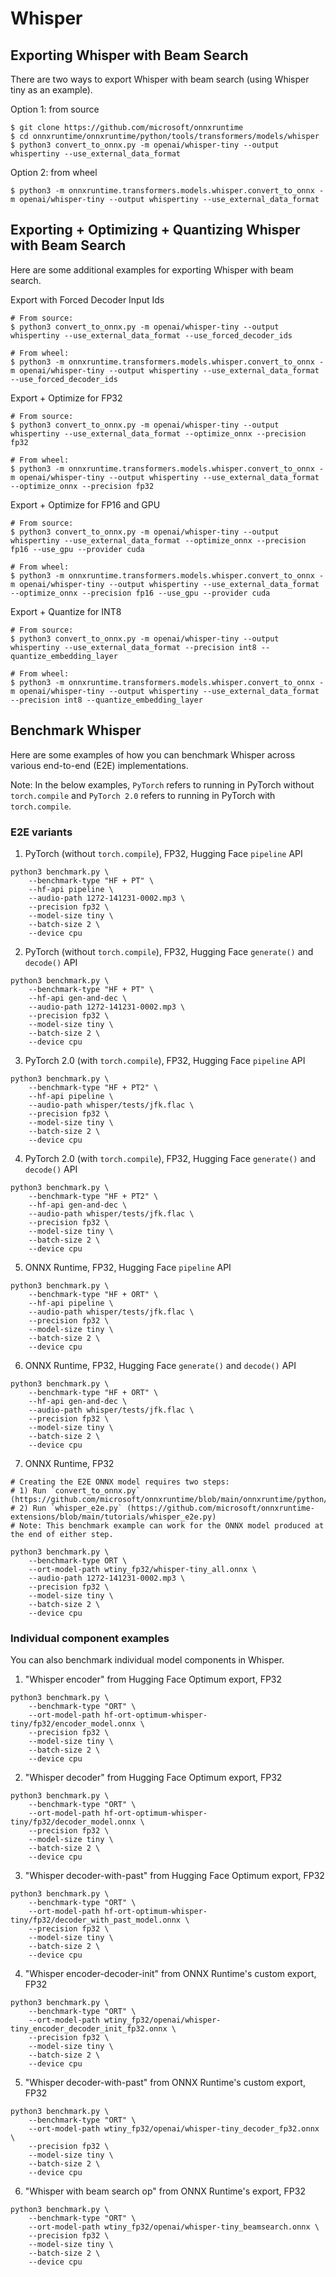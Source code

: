 # Whisper

## Exporting Whisper with Beam Search

There are two ways to export Whisper with beam search (using Whisper tiny as an example).

Option 1: from source
```
$ git clone https://github.com/microsoft/onnxruntime
$ cd onnxruntime/onnxruntime/python/tools/transformers/models/whisper
$ python3 convert_to_onnx.py -m openai/whisper-tiny --output whispertiny --use_external_data_format
```

Option 2: from wheel
```
$ python3 -m onnxruntime.transformers.models.whisper.convert_to_onnx -m openai/whisper-tiny --output whispertiny --use_external_data_format
```

## Exporting + Optimizing + Quantizing Whisper with Beam Search

Here are some additional examples for exporting Whisper with beam search.

Export with Forced Decoder Input Ids
```
# From source:
$ python3 convert_to_onnx.py -m openai/whisper-tiny --output whispertiny --use_external_data_format --use_forced_decoder_ids

# From wheel:
$ python3 -m onnxruntime.transformers.models.whisper.convert_to_onnx -m openai/whisper-tiny --output whispertiny --use_external_data_format --use_forced_decoder_ids
```

Export + Optimize for FP32
```
# From source:
$ python3 convert_to_onnx.py -m openai/whisper-tiny --output whispertiny --use_external_data_format --optimize_onnx --precision fp32

# From wheel:
$ python3 -m onnxruntime.transformers.models.whisper.convert_to_onnx -m openai/whisper-tiny --output whispertiny --use_external_data_format --optimize_onnx --precision fp32
```

Export + Optimize for FP16 and GPU
```
# From source:
$ python3 convert_to_onnx.py -m openai/whisper-tiny --output whispertiny --use_external_data_format --optimize_onnx --precision fp16 --use_gpu --provider cuda

# From wheel:
$ python3 -m onnxruntime.transformers.models.whisper.convert_to_onnx -m openai/whisper-tiny --output whispertiny --use_external_data_format --optimize_onnx --precision fp16 --use_gpu --provider cuda
```

Export + Quantize for INT8
```
# From source:
$ python3 convert_to_onnx.py -m openai/whisper-tiny --output whispertiny --use_external_data_format --precision int8 --quantize_embedding_layer

# From wheel:
$ python3 -m onnxruntime.transformers.models.whisper.convert_to_onnx -m openai/whisper-tiny --output whispertiny --use_external_data_format --precision int8 --quantize_embedding_layer
```

## Benchmark Whisper

Here are some examples of how you can benchmark Whisper across various end-to-end (E2E) implementations.

Note: In the below examples, `PyTorch` refers to running in PyTorch without `torch.compile` and `PyTorch 2.0` refers to running in PyTorch with `torch.compile`.

### E2E variants

1) PyTorch (without `torch.compile`), FP32, Hugging Face `pipeline` API
```
python3 benchmark.py \
    --benchmark-type "HF + PT" \
    --hf-api pipeline \
    --audio-path 1272-141231-0002.mp3 \
    --precision fp32 \
    --model-size tiny \
    --batch-size 2 \
    --device cpu
```

2) PyTorch (without `torch.compile`), FP32, Hugging Face `generate()` and `decode()` API
```
python3 benchmark.py \
    --benchmark-type "HF + PT" \
    --hf-api gen-and-dec \
    --audio-path 1272-141231-0002.mp3 \
    --precision fp32 \
    --model-size tiny \
    --batch-size 2 \
    --device cpu
```

3) PyTorch 2.0 (with `torch.compile`), FP32, Hugging Face `pipeline` API
```
python3 benchmark.py \
    --benchmark-type "HF + PT2" \
    --hf-api pipeline \
    --audio-path whisper/tests/jfk.flac \
    --precision fp32 \
    --model-size tiny \
    --batch-size 2 \
    --device cpu
```

4) PyTorch 2.0 (with `torch.compile`), FP32, Hugging Face `generate()` and `decode()` API
```
python3 benchmark.py \
    --benchmark-type "HF + PT2" \
    --hf-api gen-and-dec \
    --audio-path whisper/tests/jfk.flac \
    --precision fp32 \
    --model-size tiny \
    --batch-size 2 \
    --device cpu
```

5) ONNX Runtime, FP32, Hugging Face `pipeline` API
```
python3 benchmark.py \
    --benchmark-type "HF + ORT" \
    --hf-api pipeline \
    --audio-path whisper/tests/jfk.flac \
    --precision fp32 \
    --model-size tiny \
    --batch-size 2 \
    --device cpu
```

6) ONNX Runtime, FP32, Hugging Face `generate()` and `decode()` API
```
python3 benchmark.py \
    --benchmark-type "HF + ORT" \
    --hf-api gen-and-dec \
    --audio-path whisper/tests/jfk.flac \
    --precision fp32 \
    --model-size tiny \
    --batch-size 2 \
    --device cpu
```

7) ONNX Runtime, FP32
```
# Creating the E2E ONNX model requires two steps:
# 1) Run `convert_to_onnx.py` (https://github.com/microsoft/onnxruntime/blob/main/onnxruntime/python/tools/transformers/models/whisper/convert_to_onnx.py)
# 2) Run `whisper_e2e.py` (https://github.com/microsoft/onnxruntime-extensions/blob/main/tutorials/whisper_e2e.py)
# Note: This benchmark example can work for the ONNX model produced at the end of either step.

python3 benchmark.py \
    --benchmark-type ORT \
    --ort-model-path wtiny_fp32/whisper-tiny_all.onnx \
    --audio-path 1272-141231-0002.mp3 \
    --precision fp32 \
    --model-size tiny \
    --batch-size 2 \
    --device cpu
```

### Individual component examples

You can also benchmark individual model components in Whisper.

1) "Whisper encoder" from Hugging Face Optimum export, FP32
```
python3 benchmark.py \
    --benchmark-type "ORT" \
    --ort-model-path hf-ort-optimum-whisper-tiny/fp32/encoder_model.onnx \
    --precision fp32 \
    --model-size tiny \
    --batch-size 2 \
    --device cpu
```

2) "Whisper decoder" from Hugging Face Optimum export, FP32
```
python3 benchmark.py \
    --benchmark-type "ORT" \
    --ort-model-path hf-ort-optimum-whisper-tiny/fp32/decoder_model.onnx \
    --precision fp32 \
    --model-size tiny \
    --batch-size 2 \
    --device cpu
```

3) "Whisper decoder-with-past" from Hugging Face Optimum export, FP32
```
python3 benchmark.py \
    --benchmark-type "ORT" \
    --ort-model-path hf-ort-optimum-whisper-tiny/fp32/decoder_with_past_model.onnx \
    --precision fp32 \
    --model-size tiny \
    --batch-size 2 \
    --device cpu
```

4) "Whisper encoder-decoder-init" from ONNX Runtime's custom export, FP32
```
python3 benchmark.py \
    --benchmark-type "ORT" \
    --ort-model-path wtiny_fp32/openai/whisper-tiny_encoder_decoder_init_fp32.onnx \
    --precision fp32 \
    --model-size tiny \
    --batch-size 2 \
    --device cpu
```

5) "Whisper decoder-with-past" from ONNX Runtime's custom export, FP32
```
python3 benchmark.py \
    --benchmark-type "ORT" \
    --ort-model-path wtiny_fp32/openai/whisper-tiny_decoder_fp32.onnx \
    --precision fp32 \
    --model-size tiny \
    --batch-size 2 \
    --device cpu
```

6) "Whisper with beam search op" from ONNX Runtime's export, FP32
```
python3 benchmark.py \
    --benchmark-type "ORT" \
    --ort-model-path wtiny_fp32/openai/whisper-tiny_beamsearch.onnx \
    --precision fp32 \
    --model-size tiny \
    --batch-size 2 \
    --device cpu
```
